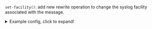 `set-facility()`: add new rewrite operation to change the syslog facility
associated with the message.

<details>
  <summary>Example config, click to expand!</summary>

```

log {
    source { system(); };
    if (program("postfix")) {
      rewrite { set-facility("mail"); };
    };
    destination { file("/var/log/mail.log"); };
    flags(flow-control);
};
```
</details>
